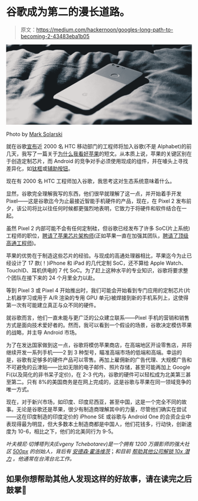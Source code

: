 # 谷歌成为第二的漫长道路。

> 原文：<https://medium.com/hackernoon/googles-long-path-to-becoming-2-43483eba1b05>

![](img/caff218b87776ceade78070ff05218d8.png)

Photo by [Mark Solarski](https://unsplash.com/@marksolarski)

就在谷歌[宣布](https://www.wired.com/story/google-htc-smartphone-agreement/)近 2000 名 HTC 移动部门的工程师将加入谷歌(不是 Alphabet)的前几天，我写了一篇关于[为什么我看好苹果](https://hackernoon.com/why-i-am-bullish-on-apple-ce00afb21ecc)的短文。从本质上说，苹果的关键区别在于创造定制芯片，而 Android 的竞争对手必须使用现成的组件，并在噱头上寻找差异化，如[钛框](http://essential.com)或[辅助按钮](https://www.theverge.com/2017/9/18/16326636/samsung-bixby-button-bloatware)。

现在有 2000 名 HTC 工程师加入谷歌，我思考这对生态系统意味着什么。

显然，谷歌完全理解我写的东西，他们很早就理解了这一点，并开始着手开发 Pixel——这是谷歌迄今为止最接近智能手机硬件的产品，现在，在 Pixel 2 发布前夕，该公司将比以往任何时候都更强烈地表明，它致力于将硬件和软件结合在一起。

虽然 Pixel 2 内部可能不会有任何定制硅，但谷歌已经发布了许多 SoC(片上系统)工程师的职位，[聘请了苹果芯片架构师](https://www.theverge.com/2017/6/13/15791918/google-hires-apple-chip-architect-pixel-phones)(正如苹果一直在加强其团队，[聘请了顶级高通工程师](https://www.forbes.com/sites/aarontilley/2017/05/30/apple-qualcomm-esin-terzioglu/#6e5241002754))。

苹果的优势在于制造这些芯片的经验。与现成的高通处理器相比，苹果迄今为止已经设计了 17 款(！)iPhone 和 iPad 的几代定制 SoC，还不算给 Apple Watch、TouchID、耳机供电的 7 代 SoC。为了赶上这种水平的专业知识，谷歌将要求整个团队在接下来的 24 个月里全力以赴。

等到 Pixel 3 或 Pixel 4 开始推出时，我们可能会开始看到专门应用的定制芯片(片上机器学习或用于 A/R 渲染的专用 GPU 单元)被焊接到新的手机系列上，这使得第一次有可能建立真正与众不同的硬件。

就谷歌而言，他们一直未能与更广泛的公众建立联系——Pixel 手机的营销和销售方式是面向技术爱好者的。然而，我可以看到一个假设的场景，谷歌决定模仿苹果的战略，并主导 Android 市场。

为了在发达国家做到这一点，谷歌将模仿苹果商店，在高端地区开设零售店，并将继续开发一系列手机——2 到 3 种型号，瞄准高端市场的低端和高端。幸运的是，谷歌有足够多的硬件产品可以零售。再加上雇佣新的广告代理、大规模广告和不可避免的云津贴——比如无限的电子邮件、照片存储，甚至可能再加上 Google Fi(以及简化的非书呆子定价)，在 2-3 代内，谷歌的硬件可以轻松成为北美第三甚至第二。只有 8%的美国商务是在网上完成的，这是谷歌与苹果在同一领域竞争的唯一方式。

现在，对于新兴市场，如印度、印度尼西亚，甚至中国，这是一个完全不同的故事。无论是谷歌还是苹果，很少有制造商理解其中的力量，尽管他们确实在尝试——这在印度制造的印度定价的 iPhone SE 或谷歌与 Android One 的合资企业中表现得最为明显，但大多数本土制造商都是中国人，他们花钱多，行动快，创新速度为 10-6，相比之下，他们的北美同行为 9-5。

*叶夫根尼·切博塔列夫(Evgeny Tchebotarev)是一个拥有 1200 万摄影师的强大社区* [*500px*](https://medium.com/u/5075e6960d1?source=post_page-----43483eba1b05--------------------------------) *的创始人，背后有* [*安德森·霍洛维茨*](https://medium.com/u/df45fd4a749d?source=post_page-----43483eba1b05--------------------------------)；*和目前* [*帮助其他公司解锁 10x 潜力*](http://e15v.com/) *。他通常在台湾台北工作。*

## 如果你想帮助其他人发现这样的好故事，请在读完之后鼓掌👏